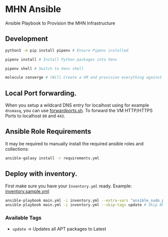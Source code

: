 # MHN Ansible


Ansible Playbook to Provision the MHN Infrastructure

## Development

```bash
python3 -m pip install pipenv # Ensure Pipenv installed

pipenv install # Install Python packages into Venv

pipenv shell # Switch to Venv shell

molecule converge # (Will Create a VM and provision everything against it)
```

## Local Port forwarding.

When you setup a wildcard DNS entry for localhost using for example `dnsmasq`, you can use [forwardports.sh](molecule/default/forwardports.sh).
To forward the VM HTTP/HTTPS Ports to localhost `80` and `443`.

## Ansible Role Requirements

It may be required to manually install the required ansible roles and collections:

```bash
ansible-galaxy install -r requirements.yml
```

## Deploy with inventory.

First make sure you have your `Inventory.yml` ready. Example: [inventory.sample.yml](inventory.sample.yml)

```bash
ansible-playbook main.yml -i inventory.yml --extra-vars "ansible_sudo_pass=UserSudoPassword" # To work pass a Sudo password.
ansible-playbook main.yml -i inventory.yml --skip-tags update # Skip APT Updates
```

### Available Tags

- `update` -> Updates all APT packages to Latest